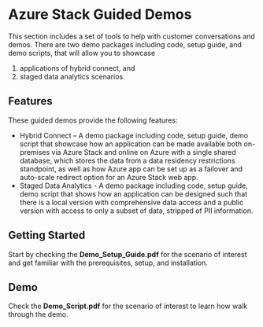 # Azure Stack Guided Demos
This section includes a set of tools to help with customer conversations and demos. There are two demo packages including code, setup guide, and demo scripts, that will allow you to showcase 
1. applications of hybrid connect, and 
2. staged data analytics scenarios.
## Features
These guided demos provide the following features:

* Hybrid Connect – A demo package including code, setup guide, demo script that showcase how an application can be made available both on-premises via Azure Stack and online on Azure with a single shared database, which stores the data from a data residency restrictions standpoint, as well as how Azure app can be set up as a failover and auto-scale redirect option for an Azure Stack web app.
* Staged Data Analytics - A demo package including code, setup guide, demo script that shows how an application can be designed such that there is a local version with comprehensive data access and a public version with access to only a subset of data, stripped of PII information.
## Getting Started
Start by checking the **Demo_Setup_Guide.pdf** for the scenario of interest and get familiar with the prerequisites, setup, and installation. 
## Demo
Check the **Demo_Script.pdf** for the scenario of interest to learn how walk through the demo. 

